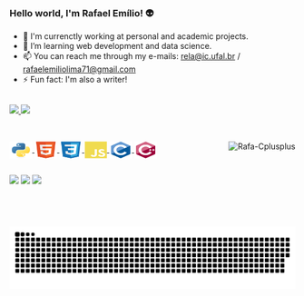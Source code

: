 ### Hello world, I'm Rafael Emílio! 👽

* 🔭 I'm currenctly working at personal and academic projects.
* 🌱 I’m learning web development and data science.
* 📫 You can reach me through my e-mails: rela@ic.ufal.br / rafaelemiliolima71@gmail.com
* ⚡ Fun fact: I'm also a writer!

##

<div>
  <a href="https://github.com/rafaemilima">
  <img height="180em" src="https://github-readme-stats.vercel.app/api?username=rafaemilima&show_icons=true&theme=blue-green&include_all_commits=true&count_private=true"/>
  <img height="180em" src="https://github-readme-stats.vercel.app/api/top-langs/?username=rafaemilima&layout=compact&langs_count=7&theme=blue-green"/>
</div>

##
  
<div style="display: inline_block"><br>
  <img align="center" alt="Rafa-Python" height="30" width="40" src="https://raw.githubusercontent.com/devicons/devicon/master/icons/python/python-original.svg">
  <img align="center" alt="Rafa-HTML" height="30" width="40" src="https://raw.githubusercontent.com/devicons/devicon/master/icons/html5/html5-original.svg">
  <img align="center" alt="Rafa-CSS" height="30" width="40" src="https://raw.githubusercontent.com/devicons/devicon/master/icons/css3/css3-original.svg">
  <img align="center" alt="Rafa-Js" height="30" width="40" src="https://raw.githubusercontent.com/devicons/devicon/master/icons/javascript/javascript-plain.svg">
  <img align="center" alt="Rafa-C" height="30" width="40" src="https://raw.githubusercontent.com/devicons/devicon/master/icons/c/c-original.svg">
  <img align="center" alt="Rafa-Cplusplus" height="30" width="40" src="https://raw.githubusercontent.com/devicons/devicon/master/icons/cplusplus/cplusplus-original.svg">
   <img align="right" alt="Rafa-Cplusplus" height="150" src="https://media.giphy.com/media/Wn74RUT0vjnoU98Hnt/giphy.gif">
</div>
  
##

<div> 
  <a href="https://www.linkedin.com/in/rafael-em%C3%ADlio-lima-alves-aa9a2320b/" target="_blank"><img src="https://img.shields.io/badge/-LinkedIn-%230077B5?style=for-the-badge&logo=linkedin&logoColor=light" target="_blank"></a> 
  <a href = "mailto:rela@ic.ufal.br"><img src="https://img.shields.io/badge/-Gmail-%23333?style=for-the-badge&logo=gmail&logoColor=white" target="_blank"></a>
  <a href="https://www.instagram.com/rafael_emilio_lima/" target="_blank"><img src="https://img.shields.io/badge/-Instagram-%23E4405F?style=for-the-badge&logo=instagram&logoColor=white" target="_blank"></a>

![Snake animation](https://github.com/rafaemilima/rafaemilima/blob/output/github-contribution-grid-snake.svg)
</div>


 <!-- 
* 🔭 I'm currenctly working at personal and college projects.
* 🌱 I’m currently learning web development.
* 💬 Ask me about anything.
* 📫 You can reach me through my e-mails: rela@ic.ufal.br / rafaelemiliolima71@gmail.com
* ⚡ Fun fact: I write poetry and tales!
-->
